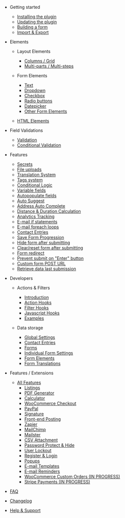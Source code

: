 - Getting started
  - [Installing the plugin](installation.md)
  - [Updating the plugin](updates.md)
  - [Building a form](build.md)
  - [Import & Export](import-export.md)

- Elements
  - Layout Elements
    - [Columns / Grid](columns.md)
    - [Multi-parts / Multi-steps](multi-parts.md)

  - Form Elements
    - [Text](text.md)
    - [Dropdown](dropdown.md)
    - [Checkbox](checkbox.md)
    - [Radio buttons](radio-buttons.md)
    - [Datepicker](datepicker.md)
    - [Other Form Elements](other-form-elements.md)
  
  - [HTML Elements](html-elements.md)

- Field Validations
  - [Validation](validation.md)
  - [Conditional Validation](conditional-validation.md)

- Features
  - [Secrets](secrets.md)
  - [File uploads](file-uploads.md)
  - [Translation System](build-in-translation-system.md)
  - [Tags system](tags-system.md)
  - [Conditional Logic](conditional-logic.md)
  - [Variable fields](variable-fields.md)
  - [Autopopulate fields](autopopulate-fields.md)
  - [Auto Suggest](auto-suggest.md)
  - [Address Auto Complete](address-auto-complete.md)
  - [Distance & Duration Calculation](distance-duration-calculation.md)
  - [Analytics Tracking](analytics-tracking.md)
  - [E-mail if statements](email-if-statements.md)
  - [E-mail foreach loops](email-foreach-loops.md)
  - [Contact Entries](contact-entries.md)
  - [Save Form Progression](save-form-progression.md)
  - [Hide form after submitting](hide-form-after-submitting.md)
  - [Clear/reset form after submitting](clear-reset-form-after-submitting.md)
  - [Form redirect](form-redirect.md)
  - [Prevent submit on "Enter" button](prevent-submit-on-enter-button.md)
  - [Custom form POST URL](custom-form-post-url.md)
  - [Retrieve data last submission](retrieve-data-last-submission.md)

- Developers
  - Actions & Filters
    - [Introduction](introduction-hooks.md)
    - [Action Hooks](action-hooks.md)  
    - [Filter Hooks](filter-hooks.md)
    - [Javascript Hooks](javascript-hooks.md)
    - [Examples](hook-examples.md)

  - Data storage
    - [Global Settings](data-storage?id=where-are-the-global-settings-stored)
    - [Contact Entries](data-storage?id=where-are-the-contact-entries-stored)
    - [Forms](data-storage?id=where-are-the-forms-stored)
    - [Individual Form Settings](data-storage?id=where-are-the-individual-form-settings-stored)
    - [Form Elements](data-storage?id=where-are-the-form-elements-stored)
    - [Form Translations](data-storage?id=where-are-the-form-translations-stored)

- Features / Extensions
  - [All Features](features)
    - [Listings](listings-add-on)
    - [PDF Generator](pdf-generator-add-on)
    - [Calculator](calculator)
    - [WooCommerce Checkout](woocommerce-checkout)
    - [PayPal](paypal-checkout)
    - [Signature](signature)
    - [Front-end Posting](front-end-posting)
    - [Zapier](zapier)
    - [MailChimp](mailchimp)
    - [Mailster](mailster)
    - [CSV Attachment](csv-attachment)
    - [Password Protect & Hide](password-protect-user-lockout-hide)
    - [User Lockout](password-protect-user-lockout-hide)
    - [Register & Login](register-login)
    - [Popups](popups)
    - [E-mail Templates](email-templates)
    - [E-mail Reminders](email-reminders)
    - [WooCommerce Custom Orders (IN PROGRESS)](in-progress)
    - [Stripe Payments (IN PROGRESS)](in-progress)

- [FAQ](faq.md)

- [Changelog](changelog.md)

- [Help & Support](support.md)
